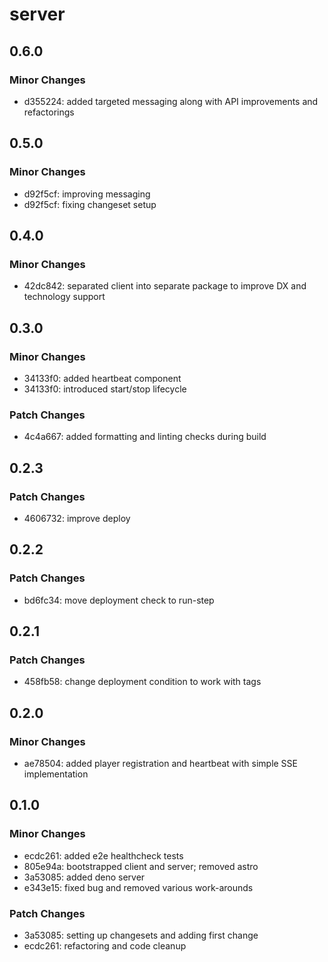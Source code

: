 # server

## 0.6.0

### Minor Changes

- d355224: added targeted messaging along with API improvements and refactorings

## 0.5.0

### Minor Changes

- d92f5cf: improving messaging
- d92f5cf: fixing changeset setup

## 0.4.0

### Minor Changes

- 42dc842: separated client into separate package to improve DX and technology support

## 0.3.0

### Minor Changes

- 34133f0: added heartbeat component
- 34133f0: introduced start/stop lifecycle

### Patch Changes

- 4c4a667: added formatting and linting checks during build

## 0.2.3

### Patch Changes

- 4606732: improve deploy

## 0.2.2

### Patch Changes

- bd6fc34: move deployment check to run-step

## 0.2.1

### Patch Changes

- 458fb58: change deployment condition to work with tags

## 0.2.0

### Minor Changes

- ae78504: added player registration and heartbeat with simple SSE implementation

## 0.1.0

### Minor Changes

- ecdc261: added e2e healthcheck tests
- 805e94a: bootstrapped client and server; removed astro
- 3a53085: added deno server
- e343e15: fixed bug and removed various work-arounds

### Patch Changes

- 3a53085: setting up changesets and adding first change
- ecdc261: refactoring and code cleanup
